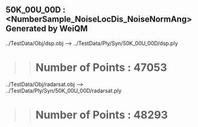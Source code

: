 50K_00U_00D : <NumberSample_NoiseLocDis_NoiseNormAng> 
Generated by WeiQM                         
-------------------------------------------

../TestData/Obj/dsp.obj	 --> 	../TestData/Ply/Syn/50K_00U_00D/dsp.ply
  >> # Number of Points : 47053
../TestData/Obj/radarsat.obj	 --> 	../TestData/Ply/Syn/50K_00U_00D/radarsat.ply
  >> # Number of Points : 48293
